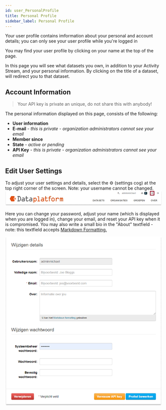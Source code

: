 ```yaml
---
id: user_PersonalProfile
title: Personal Profile
sidebar_label: Personal Profile
---
```

Your user profile contains imformation about your personal and account details; you can only see your user profile while you're logged in

You may find your user profile by clicking on your name at the top of the page.

In this page you will see what datasets you own, in addition to your Activity Stream, and your personal information. By clicking on the title of a dataset, will redirect you to that dataset. 

## Account Information

> Your API key is private an unique, do not share this with anybody!

The personal information displayed on this page, consists of the following: 
* **User information**
* **E-mail** *- this is private - organization administrators cannot see your email* 
* **Member since** 
* **State** *- active or pending* 
* **API Key** *- this is private - organization administrators cannot see your email*

<!-- ![IMAGE: user+api key](assets/Dataplatform/UserManagement/dataplatform_user_UserManagement_ManageUser_Private_Information.png) -->


## Edit User Settings
To adjust your user settings and details, select the ⚙ (settings cog) at the top right corner of the screen. Note: your username cannot be changed.
![SCREENCAST: settings cog](assets/Dataplatform/UserManagement/dataplatform_user_UserManagement_user_settings.png)

Here you can change your password, adjust your name (which is displayed when you are logged in), change your email, and reset your API key when it is compromised. You may also write a small bio in the "About" textfield - note: this textfield accepts <a href="https://www.markdownguide.org/basic-syntax" target="_blank" rel="noreferrer noopener">Markdown Formatting.</a>

![IMAGE: change personal user details](assets/Dataplatform/UserManagement/dataplatform_user_UserManagement_ManageUser_EditUser.png)